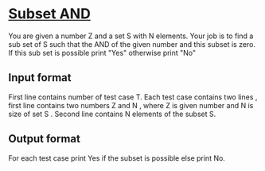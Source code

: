 # [Subset AND][link]

You are given a number Z and a set S with N elements. Your job is to find a sub set of S such that the AND of the given number and this subset is zero. If this sub set is possible print "Yes" otherwise print "No"

## Input format

First line contains number of test case T. Each test case contains two lines , first line contains two numbers Z and N , where Z is given number and N is size of set S . Second line contains N elements of the subset S.

## Output format

For each test case print Yes if the subset is possible else print No.

[link]: https://www.hackerearth.com/practice/basic-programming/bit-manipulation/basics-of-bit-manipulation/practice-problems/algorithm/subset-and-4/
